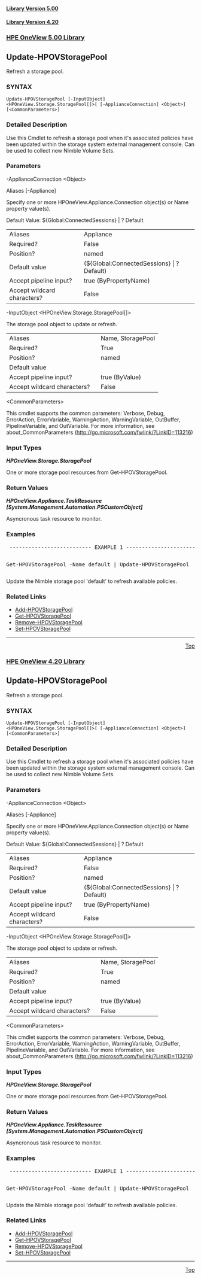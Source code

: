 ﻿<a name="top"></a>
 <h4><a href="#5.00">Library Version 5.00</a></h4>
 <h4><a href="#4.20">Library Version 4.20</a></h4>
 <a name="5.00"></a>

### <u>HPE OneView 5.00 Library</u>

## Update-HPOVStoragePool
<p>
Refresh a storage pool.

### SYNTAX
<p>
<pre><code>Update-HPOVStoragePool [-InputObject] &lt;HPOneView.Storage.StoragePool[]&gt;[ [-ApplianceConnection] &lt;Object&gt;] [&lt;CommonParameters&gt;]</code></pre>

### Detailed Description
<p>
Use this Cmdlet to refresh a storage pool when it's associated policies have been updated within the storage system external management console.  Can be used to collect new Nimble Volume Sets.


### Parameters

-ApplianceConnection &lt;Object&gt;<p>
Aliases [-Appliance]

Specify one or more HPOneView.Appliance.Connection object(s) or Name property value(s).

Default Value: ${Global:ConnectedSessions} | ? Default

<table><tbody><tr><td>Aliases</td><td>Appliance</td></tr><tr><td>Required?</td><td>False</td></tr><tr><td>Position?</td><td>named</td></tr><tr><td>Default value</td><td>(${Global:ConnectedSessions} | ? Default)</td></tr><tr><td>Accept pipeline input?</td><td>true (ByPropertyName)</td></tr><tr><td>Accept wildcard characters?&nbsp;&nbsp;&nbsp; </td><td>False</td></tr></tbody></table>

 -InputObject &lt;HPOneView.Storage.StoragePool[]&gt;<p>
The storage pool object to update or refresh.

<table><tbody><tr><td>Aliases</td><td>Name, StoragePool</td></tr><tr><td>Required?</td><td>True</td></tr><tr><td>Position?</td><td>named</td></tr><tr><td>Default value</td><td></td></tr><tr><td>Accept pipeline input?</td><td>true (ByValue)</td></tr><tr><td>Accept wildcard characters?&nbsp;&nbsp;&nbsp; </td><td>False</td></tr></tbody></table>

 &lt;CommonParameters&gt;

This cmdlet supports the common parameters: Verbose, Debug, ErrorAction, ErrorVariable, WarningAction, WarningVariable, OutBuffer, PipelineVariable, and OutVariable. For more information, see about_CommonParameters (<a href="http://go.microsoft.com/fwlink/?LinkID=113216">http://go.microsoft.com/fwlink/?LinkID=113216</a>)<p>

### Input Types

_**HPOneView.Storage.StoragePool**_

 One or more storage pool resources from Get-HPOVStoragePool.



### Return Values

_**HPOneView.Appliance.TaskResource [System.Management.Automation.PSCustomObject]**_

 

Asyncronous task resource to monitor.



### Examples

<pre> -------------------------- EXAMPLE 1 --------------------------<p>
Get-HPOVStoragePool -Name default | Update-HPOVStoragePool
</pre>
Update the Nimble storage pool 'default' to refresh available policies.



### Related Links

* [Add-HPOVStoragePool](https://github.com/HewlettPackard/POSH-HPOneView/wiki/Add-HPOVStoragePool)
* [Get-HPOVStoragePool](https://github.com/HewlettPackard/POSH-HPOneView/wiki/Get-HPOVStoragePool)
* [Remove-HPOVStoragePool](https://github.com/HewlettPackard/POSH-HPOneView/wiki/Remove-HPOVStoragePool)
* [Set-HPOVStoragePool](https://github.com/HewlettPackard/POSH-HPOneView/wiki/Set-HPOVStoragePool)


***
<div align=right><a href="#Top">Top</a></div>
 <a name="4.20"></a>

### <u>HPE OneView 4.20 Library</u>

## Update-HPOVStoragePool
<p>
Refresh a storage pool.

### SYNTAX
<p>
<pre><code>Update-HPOVStoragePool [-InputObject] &lt;HPOneView.Storage.StoragePool[]&gt;[ [-ApplianceConnection] &lt;Object&gt;] [&lt;CommonParameters&gt;]</code></pre>

### Detailed Description
<p>
Use this Cmdlet to refresh a storage pool when it's associated policies have been updated within the storage system external management console.  Can be used to collect new Nimble Volume Sets.


### Parameters

-ApplianceConnection &lt;Object&gt;<p>
Aliases [-Appliance]

Specify one or more HPOneView.Appliance.Connection object(s) or Name property value(s).

Default Value: ${Global:ConnectedSessions} | ? Default

<table><tbody><tr><td>Aliases</td><td>Appliance</td></tr><tr><td>Required?</td><td>False</td></tr><tr><td>Position?</td><td>named</td></tr><tr><td>Default value</td><td>(${Global:ConnectedSessions} | ? Default)</td></tr><tr><td>Accept pipeline input?</td><td>true (ByPropertyName)</td></tr><tr><td>Accept wildcard characters?&nbsp;&nbsp;&nbsp; </td><td>False</td></tr></tbody></table>

 -InputObject &lt;HPOneView.Storage.StoragePool[]&gt;<p>
The storage pool object to update or refresh.

<table><tbody><tr><td>Aliases</td><td>Name, StoragePool</td></tr><tr><td>Required?</td><td>True</td></tr><tr><td>Position?</td><td>named</td></tr><tr><td>Default value</td><td></td></tr><tr><td>Accept pipeline input?</td><td>true (ByValue)</td></tr><tr><td>Accept wildcard characters?&nbsp;&nbsp;&nbsp; </td><td>False</td></tr></tbody></table>

 &lt;CommonParameters&gt;

This cmdlet supports the common parameters: Verbose, Debug, ErrorAction, ErrorVariable, WarningAction, WarningVariable, OutBuffer, PipelineVariable, and OutVariable. For more information, see about_CommonParameters (<a href="http://go.microsoft.com/fwlink/?LinkID=113216">http://go.microsoft.com/fwlink/?LinkID=113216</a>)<p>

### Input Types

_**HPOneView.Storage.StoragePool**_

 One or more storage pool resources from Get-HPOVStoragePool.



### Return Values

_**HPOneView.Appliance.TaskResource [System.Management.Automation.PSCustomObject]**_

 

Asyncronous task resource to monitor.



### Examples

<pre> -------------------------- EXAMPLE 1 --------------------------<p>
Get-HPOVStoragePool -Name default | Update-HPOVStoragePool
</pre>
Update the Nimble storage pool 'default' to refresh available policies.



### Related Links

* [Add-HPOVStoragePool](https://github.com/HewlettPackard/POSH-HPOneView/wiki/Add-HPOVStoragePool)
* [Get-HPOVStoragePool](https://github.com/HewlettPackard/POSH-HPOneView/wiki/Get-HPOVStoragePool)
* [Remove-HPOVStoragePool](https://github.com/HewlettPackard/POSH-HPOneView/wiki/Remove-HPOVStoragePool)
* [Set-HPOVStoragePool](https://github.com/HewlettPackard/POSH-HPOneView/wiki/Set-HPOVStoragePool)


***
<div align=right><a href="#Top">Top</a></div>
